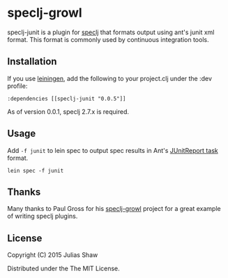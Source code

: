 # speclj-growl

speclj-junit is a plugin for [speclj](http://speclj.com/) that formats output using ant's junit xml format. This format is commonly used by continuous integration tools.

## Installation

If you use [leiningen](https://github.com/technomancy/leiningen), add the following to your project.clj under the :dev profile:

    :dependencies [[speclj-junit "0.0.5"]]

As of version 0.0.1, speclj 2.7.x is required.

## Usage

Add `-f junit` to lein spec to output spec results in Ant's [JUnitReport task](https://ant.apache.org/manual/Tasks/junitreport.html) format.

    lein spec -f junit

## Thanks

Many thanks to Paul Gross for his [speclj-growl](https://github.com/pgr0ss/speclj-growl) project for a great example of writing speclj plugins.

## License

Copyright (C) 2015 Julias Shaw

Distributed under the The MIT License.

